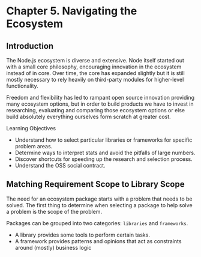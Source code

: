 # Chapter 5. Navigating the Ecosystem

## Introduction

The Node.js ecosystem is diverse and extensive. Node itself started out with a small core philosophy, encouraging innovation in the ecosystem instead of in core. Over time, the core has expanded slightly but it is still mostly necessary to rely heavily on third-party modules for higher-level functionality.

Freedom and flexibility has led to rampant open source innovation providing many ecosystem options, but in order to build products we have to invest in researching, evaluating and comparing those ecosystem options or else build absolutely everything ourselves form scratch at greater cost. 

Learning Objectives

- Understand how to select particular libraries or frameworks for specific problem areas.
- Determine ways to interpret stats and avoid the pitfalls of large numbers.
- Discover shortcuts for speeding up the research and selection process.
- Understand the OSS social contract.


## Matching Requirement Scope to Library Scope

The need for an ecosystem package starts with a problem that needs to be solved. The first thing to determine when selecting a package to help solve a problem is the scope of the problem. 

Packages can be grouped into two categories: `libraries` and `frameworks`.

- A library provides some tools to perform certain tasks.
- A framework provides patterns and opinions that act as constraints around (mostly) business logic
